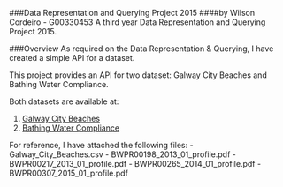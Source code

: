 ###Data Representation and Querying Project 2015
####by Wilson Cordeiro - G00330453
A third year Data Representation and Querying Project 2015. 

###Overview
As required on the Data Representation & Querying, I have created a simple API for a dataset.

This project provides an API for two dataset: Galway City Beaches and Bathing Water Compliance.

Both datasets are available at:
1. [Galway City Beaches](https://data.gov.ie/dataset/galway-city-beaches)
2. [Bathing Water Compliance](https://data.gov.ie/dataset/bathing-water-compliance)

For reference, I have attached the following files:
    - Galway_City_Beaches.csv
    - BWPR00198_2013_01_profile.pdf
    - BWPR00217_2013_01_profile.pdf
    - BWPR00265_2014_01_profile.pdf
    - BWPR00307_2015_01_profile.pdf